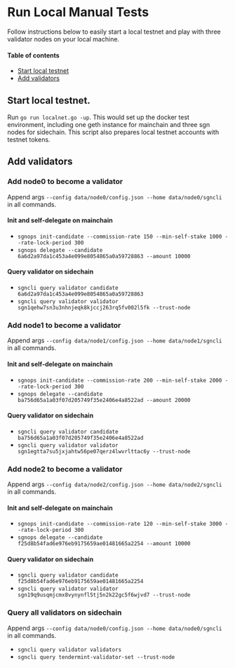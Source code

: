 # Run Local Manual Tests

Follow instructions below to easily start a local testnet and play with three validator nodes on your local machine.

#### Table of contents
- [Start local testnet](#start-local-testnet)
- [Add validators](#add-validators)

## Start local testnet.

Run `go run localnet.go -up`. This would set up the docker test environment, including one geth instance for mainchain and three sgn nodes for sidechain. This script also prepares local testnet accounts with testnet tokens.

## Add validators

### Add node0 to become a validator
Append args `--config data/node0/config.json --home data/node0/sgncli` in all commands.

#### Init and self-delegate on mainchain
- `sgnops init-candidate --commission-rate 150 --min-self-stake 1000 --rate-lock-period 300`
- `sgnops delegate --candidate 6a6d2a97da1c453a4e099e8054865a0a59728863 --amount 10000`

#### Query validator on sidechain
- `sgncli query validator candidate 6a6d2a97da1c453a4e099e8054865a0a59728863`
- `sgncli query validator validator sgn1qehw7sn3u3nhnjeqk8kjccj263rq5fv002l5fk --trust-node`

### Add node1 to become a validator
Append args `--config data/node1/config.json --home data/node1/sgncli` in all commands.

#### Init and self-delegate on mainchain
- `sgnops init-candidate --commission-rate 200 --min-self-stake 2000 --rate-lock-period 300`
- `sgnops delegate --candidate ba756d65a1a03f07d205749f35e2406e4a8522ad --amount 20000`

#### Query validator on sidechain
- `sgncli query validator candidate ba756d65a1a03f07d205749f35e2406e4a8522ad`
- `sgncli query validator validator sgn1egtta7su5jxjahtw56pe07qerz4lwvrlttac6y --trust-node`

### Add node2 to become a validator
Append args `--config data/node2/config.json --home data/node2/sgncli` in all commands.

#### Init and self-delegate on mainchain
- `sgnops init-candidate --commission-rate 120 --min-self-stake 3000 --rate-lock-period 300`
- `sgnops delegate --candidate f25d8b54fad6e976eb9175659ae01481665a2254 --amount 10000`

#### Query validator on sidechain
- `sgncli query validator candidate f25d8b54fad6e976eb9175659ae01481665a2254`
- `sgncli query validator validator sgn19q9usqmjcmx8vynynfl5tj5n2k22gc5f6wjvd7 --trust-node`

### Query all validators on sidechain
Append args `--config data/node0/config.json --home data/node0/sgncli` in all commands.
- `sgncli query validator validators`
- `sgncli query tendermint-validator-set --trust-node`